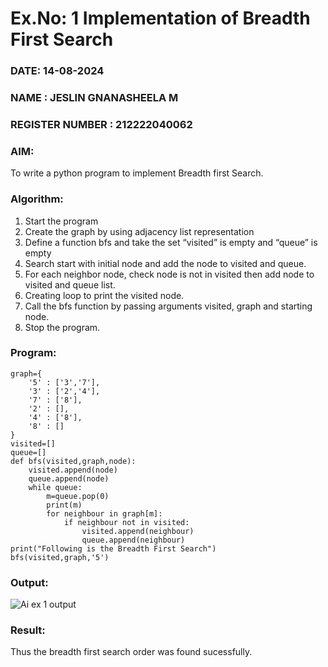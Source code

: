 # Ex.No: 1  Implementation of Breadth First Search 
### DATE: 14-08-2024
### NAME : JESLIN GNANASHEELA M
### REGISTER NUMBER : 212222040062
### AIM: 
To write a python program to implement Breadth first Search. 
### Algorithm:
1. Start the program
2. Create the graph by using adjacency list representation
3. Define a function bfs and take the set “visited” is empty and “queue” is empty
4. Search start with initial node and add the node to visited and queue.
5. For each neighbor node, check node is not in visited then add node to visited and queue list.
6.  Creating loop to print the visited node.
7.   Call the bfs function by passing arguments visited, graph and starting node.
8.   Stop the program.
   
### Program:
```
graph={
    '5' : ['3','7'],
    '3' : ['2','4'],
    '7' : ['8'],
    '2' : [],
    '4' : ['8'],
    '8' : []
}
visited=[]
queue=[]
def bfs(visited,graph,node):
    visited.append(node)
    queue.append(node)
    while queue:
        m=queue.pop(0)
        print(m)
        for neighbour in graph[m]:
            if neighbour not in visited:
                visited.append(neighbour)
                queue.append(neighbour)
print("Following is the Breadth First Search")
bfs(visited,graph,'5')
```




### Output:
![Ai ex 1 output](https://github.com/user-attachments/assets/5c31de46-9d00-4d9b-bd11-4b698455e575)



### Result:
Thus the breadth first search order was found sucessfully.
